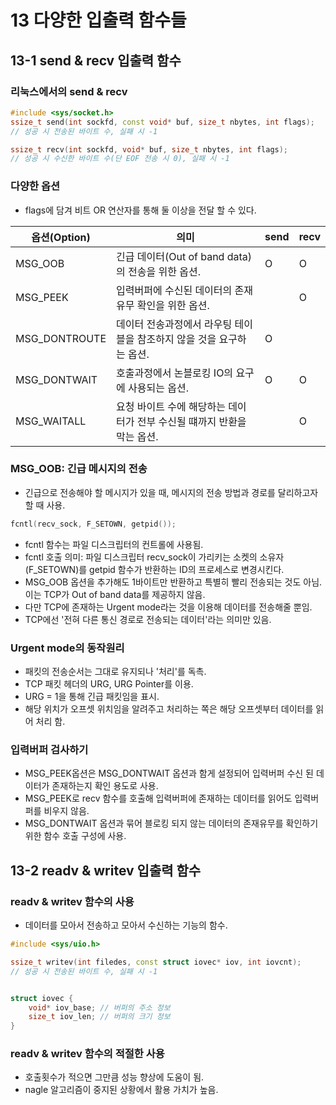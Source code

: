 # 13 다양한 입출력 함수들

## 13-1 send & recv 입출력 함수

### 리눅스에서의 send & recv

```cpp
#include <sys/socket.h>
ssize_t send(int sockfd, const void* buf, size_t nbytes, int flags);
// 성공 시 전송된 바이트 수, 실패 시 -1

ssize_t recv(int sockfd, void* buf, size_t nbytes, int flags);
// 성공 시 수신한 바이트 수(단 EOF 전송 시 0), 실패 시 -1
```

### 다양한 옵션

* flags에 담겨 비트 OR 연산자를 통해 둘 이상을 전달 할 수 있다.

|옵션(Option)|의미|send|recv|
|---|---|---|---|
|MSG_OOB|긴급 데이터(Out of band data)의 전송을 위한 옵션.|O|O|
|MSG_PEEK|입력버퍼에 수신된 데이터의 존재 유무 확인을 위한 옵션.||O|
|MSG_DONTROUTE|데이터 전송과정에서 라우팅 테이블을 참조하지 않을 것을 요구하는 옵션.|O||
|MSG_DONTWAIT|호출과정에서 논블로킹 IO의 요구에 사용되는 옵션.|O|O|
|MSG_WAITALL|요청 바이트 수에 해당하는 데이터가 전부 수신될 떄까지 반환을 막는 옵션.||O|

### MSG_OOB: 긴급 메시지의 전송

* 긴급으로 전송해야 할 메시지가 있을 때, 메시지의 전송 방법과 경로를 달리하고자 할 때 사용.

```cpp
fcntl(recv_sock, F_SETOWN, getpid());
```

* fcntl 함수는 파일 디스크립터의 컨트롤에 사용됨.
* fcntl 호출 의미: 파일 디스크립터 recv_sock이 가리키는 소켓의 소유자(F_SETOWN)를 getpid 함수가 반환하는 ID의 프로세스로 변경시킨다.
* MSG_OOB 옵션을 추가해도 1바이트만 반환하고 특별히 빨리 전송되는 것도 아님. 이는 TCP가 Out of band data를 제공하지 않음.
* 다만 TCP에 존재하는 Urgent mode라는 것을 이용해 데이터를 전송해줄 뿐임.
* TCP에선 '전혀 다른 통신 경로로 전송되는 데이터'라는 의미만 있음.

### Urgent mode의 동작원리

* 패킷의 전송순서는 그대로 유지되나 '처리'를 독촉.
* TCP 패킷 헤더의 URG, URG Pointer를 이용.
* URG = 1을 통해 긴급 패킷임을 표시.
* 해당 위치가 오프셋 위치임을 알려주고 처리하는 쪽은 해당 오프셋부터 데이터를 읽어 처리 함.

### 입력버퍼 검사하기

* MSG_PEEK옵션은 MSG_DONTWAIT 옵션과 함게 설정되어 입력버퍼 수신 된 데이터가 존재하는지 확인 용도로 사용.
* MSG_PEEK로 recv 함수를 호출해 입력버퍼에 존재하는 데이터를 읽어도 입력버퍼를 비우지 않음.
* MSG_DONTWAIT 옵션과 묶어 블로킹 되지 않는 데이터의 존재유무를 확인하기 위한 함수 호출 구성에 사용.

## 13-2 readv & writev 입출력 함수

### readv & writev 함수의 사용

* 데이터를 모아서 전송하고 모아서 수신하는 기능의 함수.

```cpp
#include <sys/uio.h>

ssize_t writev(int filedes, const struct iovec* iov, int iovcnt);
// 성공 시 전송된 바이트 수, 실패 시 -1


struct iovec {
    void* iov_base; // 버퍼의 주소 정보
    size_t iov_len; // 버퍼의 크기 정보
}
```

### readv & writev 함수의 적절한 사용

* 호출횟수가 적으면 그만큼 성능 향상에 도움이 됨.
* nagle 알고리즘이 중지된 상황에서 활용 가치가 높음.